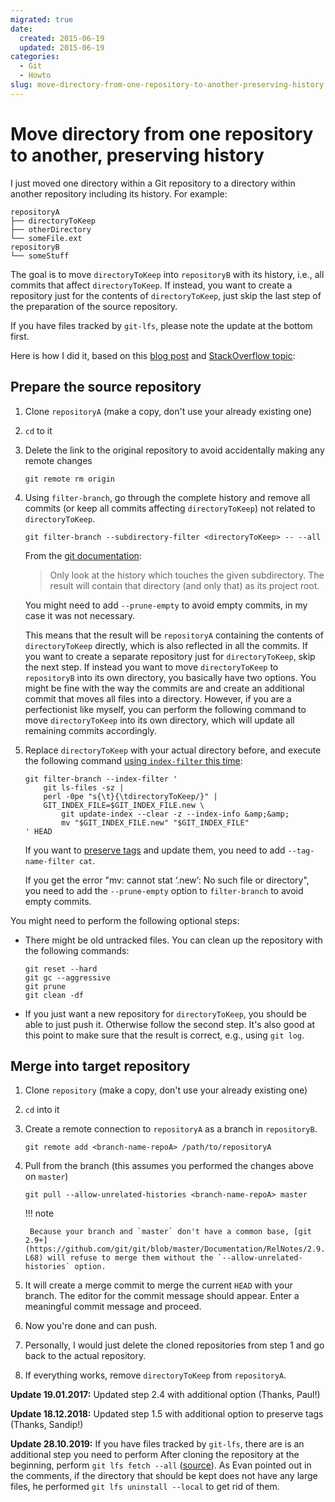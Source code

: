 ```yaml
---
migrated: true
date:
  created: 2015-06-19
  updated: 2015-06-19
categories:
  - Git
  - Howto
slug: move-directory-from-one-repository-to-another-preserving-history
---
```

# Move directory from one repository to another, preserving history

I just moved one directory within a Git repository to a directory within another repository including its history.
For example:

```shell
repositoryA
├── directoryToKeep
├── otherDirectory
└── someFile.ext
repositoryB
└── someStuff
```

<!-- more -->

The goal is to move `directoryToKeep` into `repositoryB` with its history, i.e., all commits that affect `directoryToKeep`.
If instead, you want to create a repository just for the contents of `directoryToKeep`, just skip the last step of the preparation of the source repository.

If you have files tracked by `git-lfs`, please note the update at the bottom first.

Here is how I did it, based on this [blog post](http://gbayer.com/development/moving-files-from-one-git-repository-to-another-preserving-history/) and [StackOverflow topic](https://stackoverflow.com/questions/1365541/how-to-move-files-from-one-git-repo-to-another-not-a-clone-preserving-history):

## Prepare the source repository

1. Clone `repositoryA` (make a copy, don't use your already existing one)
2. `cd` to it
3. Delete the link to the original repository to avoid accidentally making any remote changes

    ```shell
    git remote rm origin
    ```

4. Using `filter-branch`, go through the complete history and remove all commits (or keep all commits affecting `directoryToKeep`) not related to `directoryToKeep`.

    ```shell
    git filter-branch --subdirectory-filter <directoryToKeep> -- --all
    ```

    From the [git documentation](https://git-scm.com/docs/git-filter-branch):

    > Only look at the history which touches the given subdirectory.
    > The result will contain that directory (and only that) as its project root.

    You might need to add `--prune-empty` to avoid empty commits, in my case it was not necessary.

    This means that the result will be `repositoryA` containing the contents of `directoryToKeep` directly, which is also reflected in all the commits.
    If you want to create a separate repository just for `directoryToKeep`, skip the next step.
    If instead you want to move `directoryToKeep` to `repositoryB` into its own directory, you basically have two options.
    You might be fine with the way the commits are and create an additional commit that moves all files into a directory.
    However, if you are a perfectionist like myself, you can perform the following command to move `directoryToKeep` into its own directory, which will update all remaining commits accordingly.

5. Replace `directoryToKeep` with your actual directory before, and execute the following command [using `index-filter` this time](https://stackoverflow.com/a/12327345):

    ```shell
    git filter-branch --index-filter '
        git ls-files -sz |
        perl -0pe "s{\t}{\tdirectoryToKeep/}" |
        GIT_INDEX_FILE=$GIT_INDEX_FILE.new \
            git update-index --clear -z --index-info &amp;&amp;
            mv "$GIT_INDEX_FILE.new" "$GIT_INDEX_FILE"
    ' HEAD
    ```

    If you want to [preserve tags](https://git-scm.com/docs/git-filter-branch#git-filter-branch---tag-name-filterltcommandgt) and update them, you need to add `--tag-name-filter cat`.

    If you get the error "mv: cannot stat ‘.new’: No such file or directory", you need to add the `--prune-empty` option to `filter-branch` to avoid empty commits.

You might need to perform the following optional steps:

* There might be old untracked files.
You can clean up the repository with the following commands:

    ```shell
    git reset --hard
    git gc --aggressive
    git prune
    git clean -df
    ```

* If you just want a new repository for `directoryToKeep`, you should be able to just push it.
Otherwise follow the second step.
It's also good at this point to make sure that the result is correct, e.g., using `git log`.

## Merge into target repository

1. Clone `repository` (make a copy, don't use your already existing one)
2. `cd` into it
3. Create a remote connection to `repositoryA` as a branch in `repositoryB`.

    ```shell
    git remote add <branch-name-repoA> /path/to/repositoryA
    ```

4. Pull from the branch (this assumes you performed the changes above on `master`)

    ```shell
    git pull --allow-unrelated-histories <branch-name-repoA> master
    ```

    !!! note

        Because your branch and `master` don't have a common base, [git 2.9+](https://github.com/git/git/blob/master/Documentation/RelNotes/2.9.0.txt#L58-L68) will refuse to merge them without the `--allow-unrelated-histories` option.

5. It will create a merge commit to merge the current `HEAD` with your branch.
The editor for the commit message should appear.
Enter a meaningful commit message and proceed.
6. Now you're done and can push.
7. Personally, I would just delete the cloned repositories from step 1 and go back to the actual repository.
8. If everything works, remove `directoryToKeep` from `repositoryA`.

**Update 19.01.2017:** Updated step 2.4 with additional option (Thanks, Paul!)

**Update 18.12.2018:** Updated step 1.5 with additional option to preserve tags (Thanks, Sandip!)

**Update 28.10.2019:** If you have files tracked by `git-lfs`, there are is an additional step you need to perform
After cloning the repository at the beginning, perform `git lfs fetch --all` ([source](https://stackoverflow.com/a/49366471)).
As Evan pointed out in the comments, if the directory that should be kept does not have any large files, he performed `git lfs uninstall --local` to get rid of them.
